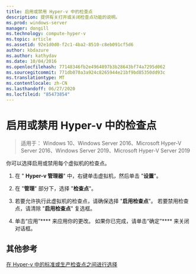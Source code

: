 ```yaml
---
title: 启用或禁用 Hyper-v 中的检查点
description: 提供有关打开或关闭检查点功能的说明。
ms.prod: windows-server
manager: dongill
ms.technology: compute-hyper-v
ms.topic: article
ms.assetid: 92e1d0d0-f2c1-4ba2-8510-c8eb091cf5d6
author: kbdazure
ms.author: kathydav
ms.date: 10/04/2016
ms.openlocfilehash: 77148346fb2e4964897b3b28643bf74a7295d062
ms.sourcegitcommit: 771db070a3a924c8265944e21bf9bd85350dd93c
ms.translationtype: MT
ms.contentlocale: zh-CN
ms.lasthandoff: 06/27/2020
ms.locfileid: "85473854"
---
```

# <a name="enable-or-disable-checkpoints-in-hyper-v"></a>启用或禁用 Hyper-v 中的检查点

>适用于： Windows 10、Windows Server 2016、Microsoft Hyper-V Server 2016、Windows Server 2019、Microsoft Hyper-V Server 2019

你可以选择启用或禁用每个虚拟机的检查点。

1.  在 " **Hyper-v 管理器**" 中，右键单击虚拟机，然后单击 "**设置**"。

2.  在 "**管理**" 部分下，选择 "**检查点**"。

3.  若要允许执行此虚拟机的检查点，请确保选择 "**启用检查点**"。 若要禁用检查点，请清除 "**启用检查点**" 复选框。

4.  单击“应用”**** 来应用你的更改。 如果你已完成，请单击“确定”**** 来关闭对话框。

## <a name="additional-references"></a>其他参考

[在 Hyper-v 中的标准或生产检查点之间进行选择](Choose-between-standard-or-production-checkpoints-in-Hyper-V.md)


